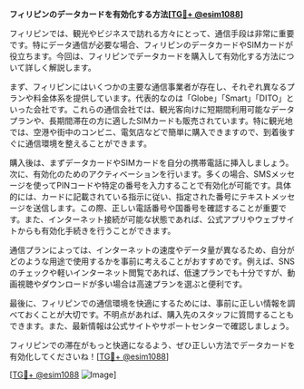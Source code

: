 **フィリピンのデータカードを有効化する方法[[TG💪+ @esim1088](https://t.me/s/esim1088)]**

フィリピンでは、観光やビジネスで訪れる方々にとって、通信手段は非常に重要です。特にデータ通信が必要な場合、フィリピンのデータカードやSIMカードが役立ちます。今回は、フィリピンでデータカードを購入して有効化する方法について詳しく解説します。

まず、フィリピンにはいくつかの主要な通信事業者が存在し、それぞれ異なるプランや料金体系を提供しています。代表的なのは「Globe」「Smart」「DITO」といった会社です。これらの通信会社では、観光客向けに短期間利用可能なデータプランや、長期間滞在の方に適したSIMカードも販売されています。特に観光地では、空港や街中のコンビニ、電気店などで簡単に購入できますので、到着後すぐに通信環境を整えることができます。

購入後は、まずデータカードやSIMカードを自分の携帯電話に挿入しましょう。次に、有効化のためのアクティベーションを行います。多くの場合、SMSメッセージを使ってPINコードや特定の番号を入力することで有効化が可能です。具体的には、カードに記載されている指示に従い、指定された番号にテキストメッセージを送信します。この際、正しい電話番号や国番号を確認することが重要です。また、インターネット接続が可能な状態であれば、公式アプリやウェブサイトからも有効化手続きを行うことができます。

通信プランによっては、インターネットの速度やデータ量が異なるため、自分がどのような用途で使用するかを事前に考えることがおすすめです。例えば、SNSのチェックや軽いインターネット閲覧であれば、低速プランでも十分ですが、動画視聴やダウンロードが多い場合は高速プランを選ぶと便利です。

最後に、フィリピンでの通信環境を快適にするためには、事前に正しい情報を調べておくことが大切です。不明点があれば、購入先のスタッフに質問することもできます。また、最新情報は公式サイトやサポートセンターで確認しましょう。

フィリピンでの滞在がもっと快適になるよう、ぜひ正しい方法でデータカードを有効化してくださいね！[[TG💪+ @esim1088](https://t.me/s/esim1088)]

[[TG💪+ @esim1088](https://t.me/s/esim1088) ![Image](https://i.postimg.cc/Y0z9fWf4/image.png)]